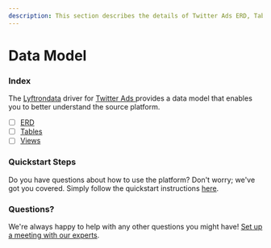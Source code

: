 ```yaml
---
description: This section describes the details of Twitter Ads ERD, Tables, and Views.
---
```


# Data Model

### Index

The  [Lyftrondata](https://www.lyftrondata.com/) driver for [Twitter Ads](https://www.lyftrondata.com/integration/twitter-ads/)[ ](https://www.lyftrondata.com/integration/twitter-ads/)provides a data model that enables you to better understand the source platform.

* [ ] [ERD](../../../marketing-analytics/twitter-ads/data-model/erd.md)
* [ ] [Tables](../../../marketing-analytics/twitter-ads/data-model/tables.md)
* [ ] [Views](../../../marketing-analytics/twitter-ads/data-model/views.md)

### Quickstart Steps

Do you have questions about how to use the platform? Don't worry; we've got you covered. Simply follow the quickstart instructions [here](../../../../quickstart-steps.md).

### Questions? <a href="#questions" id="questions"></a>

We're always happy to help with any other questions you might have! [Set up a meeting with our experts](https://www.lyftrondata.com/book-a-meeting/).

